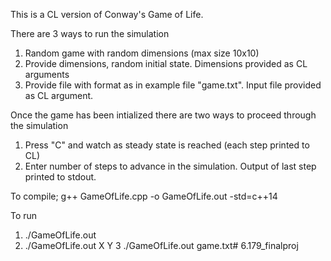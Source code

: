 This is a CL version of Conway's Game of Life.

There are 3 ways to run the simulation
1. Random game with random dimensions (max size 10x10)
2. Provide dimensions, random initial state. Dimensions provided as CL arguments
3. Provide file with format as in example file "game.txt". Input file provided as CL argument.

Once the game has been intialized there are two ways to proceed through the simulation
1. Press "C" and watch as steady state is reached (each step printed to CL)
2. Enter number of steps to advance in the simulation. Output of last step printed to stdout.

To compile; g++ GameOfLife.cpp -o GameOfLife.out -std=c++14

To run
1. ./GameOfLife.out
2. ./GameOfLife.out X Y
3 ./GameOfLife.out game.txt# 6.179_finalproj

